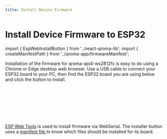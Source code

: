 ```yaml
---
title: Install Device Firmware
---
```


# Install Device Firmware to ESP32

import { EspWebInstallButton } from '../react-qroma-lib';
import { createManifestPath } from '../qroma-app/firmwareManifest';


Installation of the firmware for qroma-api4-ws2812fx is easy to do using a Chrome or Edge desktop
web browser. Use a USB cable to connect your ESP32 board to your PC, then find the ESP32 board 
you are using below and click the button to install.

<div title='ESP32 Dev Board'>
  <EspWebInstallButton
    label='Install on ESP32 Dev Board'
    instructionsText="Plug your ESP32 Dev board into your computer's USB port and click the button below to install firmware."
    manifestPath={createManifestPath('qroma/versions/0.1.0/firmware/esp32dev/qroma-api4-ws2812fx-manifest-esp32.json')}
    />
</div>

<br/>
<br/>

<div title='TinyPICO Board'>
  <EspWebInstallButton
    label='Install on TinyPICO Board'
    instructionsText="Plug your TinyPICO board into your computer's USB port and click the button below to install firmware."
    manifestPath={createManifestPath('qroma/versions/0.1.0/firmware/tinypico/qroma-api4-ws2812fx-manifest-um_tinypico.json')}
    />
</div>

<br/>
<br/>

<div title='ESP32 Dev Board'>
  <EspWebInstallButton
    label='Install on Adafruit QT Py Board'
    instructionsText="Plug your Adafruit QT Py board into your computer's USB port and click the button below to install firmware."
    manifestPath={createManifestPath('qroma/versions/0.1.0/firmware/adafruit_qtpy_esp32c3/qroma-api4-ws2812fx-manifest-adafruit_qtpy_esp32c3.json')}
    />
</div>

<br/>
<br/>
<br/>
<a href='https://esphome.github.io/esp-web-tools/'>ESP Web Tools</a> is used to install firmware via WebSerial. The installer button uses a <a href={createManifestPath('qroma/versions/0.1.0/firmware/esp32dev/qroma-api4-ws2812fx-manifest-esp32.json')} target=''>manifest file </a> to know which files should be installed for its board.